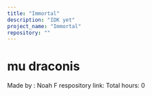 ```yaml
---
title: "Immortal"
description: "IDK yet"
project_name: "Immortal"
repository: ""
---
```

# mu draconis
Made by : Noah F
respository link: 
Total hours: 0
